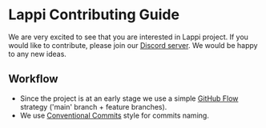 # Lappi Contributing Guide

We are very excited to see that you are interested in Lappi project. 
If you would like to contribute, please join our [Discord server](https://discord.gg/AgHPR6qdcG).
We would be happy to any new ideas.

## Workflow

- Since the project is at an early stage we use a simple [GitHub Flow](https://docs.github.com/en/get-started/using-github/github-flow) strategy ('main' branch + feature branches).
- We use [Conventional Commits](https://www.conventionalcommits.org/en/v1.0.0) style for commits naming.

